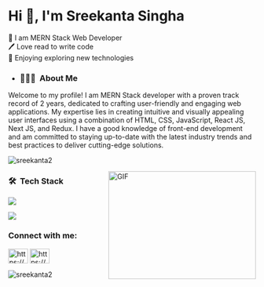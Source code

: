  <h1>Hi 👋, I'm Sreekanta Singha</h1>

<p>👑 I am MERN Stack Web Developer <br>
 🖊️ Love read to write code <br>
🎤 Enjoying exploring new technologies</p> 

- <h3> 👨🏻‍💻 &nbsp;About Me </h3>

 Welcome to my profile! I am MERN Stack developer with a proven track record of 2 years, dedicated to crafting user-friendly and engaging web applications. My expertise lies in creating intuitive and visually appealing user interfaces using a combination of HTML, CSS, JavaScript, React JS, Next JS, and Redux. I have a good knowledge  of front-end development and am committed to staying up-to-date with the latest industry trends and best practices to deliver cutting-edge solutions.
<p align="left"> <img src="https://komarev.com/ghpvc/?username=sreekanta2&label=Profile%20views&color=0e75b6&style=flat" alt="sreekanta2" /> </p>

 <img align="right" alt="GIF" src="https://github.com/abhisheknaiidu/abhisheknaiidu/blob/master/code.gif?raw=true" width="300" height="220" />
<h3> 🛠 &nbsp;Tech Stack</h3>
<p align="left">
 
  <a href="https://skillicons.dev">
    <img src="https://skillicons.dev/icons?i=html,css,bootstrap,tailwind,js,ts,react,redux,nextjs,nodejs,express,mongodb,firebase&perline=8" />
  </a>
</p>
<p align="left">
 
  <a href="https://skillicons.dev">
    <img src="https://skillicons.dev/icons?i=git,github,vscode,vite&perline=8" />
  </a>
</p>


 
 <h3 align="left">  Connect with me:</h3>
<p align="left">
<a href="https://linkedin.com/in/https://www.linkedin.com/in/sreekanta-singha-64b1b6203/" target="blank"><img align="center" src="https://raw.githubusercontent.com/rahuldkjain/github-profile-readme-generator/master/src/images/icons/Social/linked-in-alt.svg" alt="https://www.linkedin.com/in/sreekanta-singha-64b1b6203/" height="30" width="40" /></a>
<a href="https://fb.com/https://www.facebook.com/srikantoa3" target="blank"><img align="center" src="https://raw.githubusercontent.com/rahuldkjain/github-profile-readme-generator/master/src/images/icons/Social/facebook.svg" alt="https://www.facebook.com/srikantoa3" height="30" width="40" /></a>
</p>
 
<p><img align="left" src="https://github-readme-stats.vercel.app/api/top-langs?username=sreekanta2&show_icons=true&locale=en&layout=compact" alt="sreekanta2" /></p>

 


 


